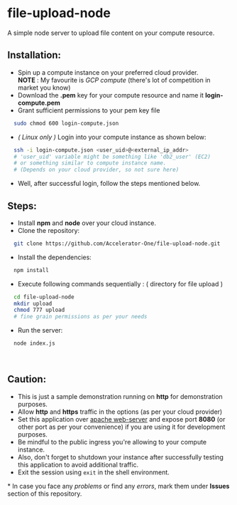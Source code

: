 # file-upload-node
A simple node server to upload file content on your compute resource.

## Installation:
- Spin up a compute instance on your preferred cloud provider.  
  **NOTE** : My favourite is *GCP compute* (there's lot of competition in market you know)
- Download the **.pem** key for your compute resource and name it **login-compute.pem**
- Grant sufficient permissions to your pem key file
```bash
  sudo chmod 600 login-compute.json
```
- *( Linux only )* Login into your compute instance as shown below:
```bash
  ssh -i login-compute.json <user_uid>@<external_ip_addr>
  # 'user_uid' variable might be something like 'db2_user' (EC2)
  # or something similar to compute instance name.
  # (Depends on your cloud provider, so not sure here)
```
- Well, after successful login, follow the steps mentioned below.

## Steps:
- Install **npm** and **node** over your cloud instance.
- Clone the repository:
```bash
  git clone https://github.com/Accelerator-One/file-upload-node.git
```
- Install the dependencies:
```bash
  npm install
```
- Execute following commands sequentially : ( directory for file upload )
```bash
  cd file-upload-node
  mkdir upload
  chmod 777 upload
  # fine grain permissions as per your needs
```
- Run the server:
```bash
  node index.js
```
<br/>

## Caution:  
- This is just a sample demonstration running on **http** for demonstration purposes.
- Allow **http** and **https** traffic in the options (as per your cloud provider)
- Set this application over [apache web-server](https://ubuntu.com/tutorials/install-and-configure-apache#1-overview) and expose port **8080** (or other port as per your convenience) if you are using it for development purposes.
- Be mindful to the public ingress you're allowing to your compute instance.
- Also, don't forget to shutdown your instance after successfully testing this application to avoid additional traffic.
- Exit the session using `exit` in the shell environment.

\* In case you face any *problems* or find any *errors*, mark them under **Issues** section of this repository.
